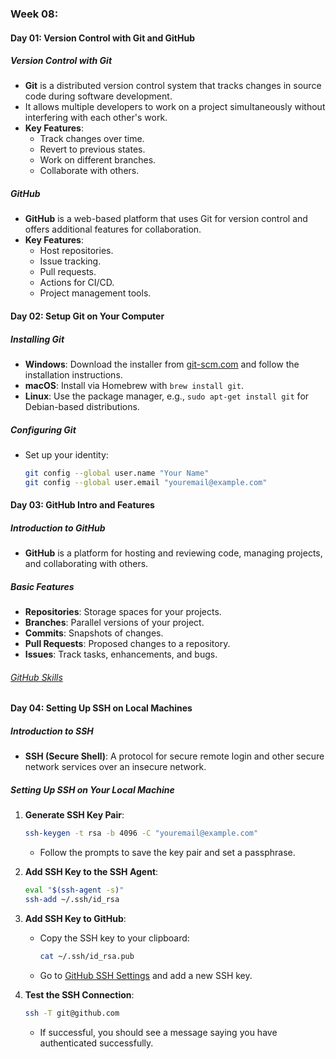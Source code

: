 ### Week 08:
#### Day 01: Version Control with Git and GitHub

##### Version Control with Git
- **Git** is a distributed version control system that tracks changes in source code during software development.
- It allows multiple developers to work on a project simultaneously without interfering with each other's work.
- **Key Features**:
  - Track changes over time.
  - Revert to previous states.
  - Work on different branches.
  - Collaborate with others.

##### GitHub
- **GitHub** is a web-based platform that uses Git for version control and offers additional features for collaboration.
- **Key Features**:
  - Host repositories.
  - Issue tracking.
  - Pull requests.
  - Actions for CI/CD.
  - Project management tools.

#### Day 02: Setup Git on Your Computer

##### Installing Git
- **Windows**: Download the installer from [git-scm.com](https://git-scm.com/) and follow the installation instructions.
- **macOS**: Install via Homebrew with `brew install git`.
- **Linux**: Use the package manager, e.g., `sudo apt-get install git` for Debian-based distributions.

##### Configuring Git
- Set up your identity:
    ```bash
    git config --global user.name "Your Name"
    git config --global user.email "youremail@example.com"
    ```

#### Day 03: GitHub Intro and Features

##### Introduction to GitHub
- **GitHub** is a platform for hosting and reviewing code, managing projects, and collaborating with others.

##### Basic Features
- **Repositories**: Storage spaces for your projects.
- **Branches**: Parallel versions of your project.
- **Commits**: Snapshots of changes.
- **Pull Requests**: Proposed changes to a repository.
- **Issues**: Track tasks, enhancements, and bugs.


###### [GitHub Skills](https://github.com/skills/introduction-to-github)


#### Day 04: Setting Up SSH on Local Machines

##### Introduction to SSH
- **SSH (Secure Shell)**: A protocol for secure remote login and other secure network services over an insecure network.

##### Setting Up SSH on Your Local Machine

1. **Generate SSH Key Pair**:
    ```bash
    ssh-keygen -t rsa -b 4096 -C "youremail@example.com"
    ```
    - Follow the prompts to save the key pair and set a passphrase.

2. **Add SSH Key to the SSH Agent**:
    ```bash
    eval "$(ssh-agent -s)"
    ssh-add ~/.ssh/id_rsa
    ```

3. **Add SSH Key to GitHub**:
    - Copy the SSH key to your clipboard:
        ```bash
        cat ~/.ssh/id_rsa.pub
        ```
    - Go to [GitHub SSH Settings](https://github.com/settings/keys) and add a new SSH key.

4. **Test the SSH Connection**:
    ```bash
    ssh -T git@github.com
    ```
    - If successful, you should see a message saying you have authenticated successfully.


